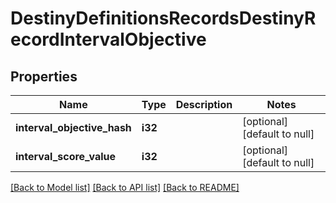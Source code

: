 # DestinyDefinitionsRecordsDestinyRecordIntervalObjective

## Properties
Name | Type | Description | Notes
------------ | ------------- | ------------- | -------------
**interval_objective_hash** | **i32** |  | [optional] [default to null]
**interval_score_value** | **i32** |  | [optional] [default to null]

[[Back to Model list]](../README.md#documentation-for-models) [[Back to API list]](../README.md#documentation-for-api-endpoints) [[Back to README]](../README.md)


